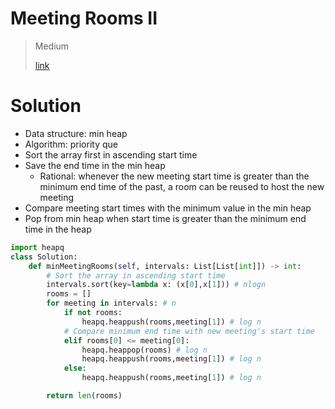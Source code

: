 # Meeting Rooms II

> Medium
>
> [link](https://leetcode.com/problems/meeting-rooms-ii/)

# Solution

- Data structure: min heap
- Algorithm: priority que
- Sort the array first in ascending start time
- Save the end time in the min heap
  - Rational: whenever the new meeting start time is greater than the minimum end time of the past, a room can be reused to host the new meeting
- Compare meeting start times with the minimum value in the min heap
- Pop from min heap when start time is greater than the minimum end time in the heap

```python
import heapq
class Solution:
    def minMeetingRooms(self, intervals: List[List[int]]) -> int:
        # Sort the array in ascending start time
        intervals.sort(key=lambda x: (x[0],x[1])) # nlogn
        rooms = []
        for meeting in intervals: # n
            if not rooms:
                heapq.heappush(rooms,meeting[1]) # log n
            # Compare minimum end time with new meeting's start time
            elif rooms[0] <= meeting[0]:
                heapq.heappop(rooms) # log n
                heapq.heappush(rooms,meeting[1]) # log n
            else:
                heapq.heappush(rooms,meeting[1]) # log n

        return len(rooms)
```

